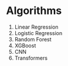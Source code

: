 # Algorithms
1. Linear Regression
2. Logistic Regression
3. Random Forest
4. XGBoost
5. CNN
6. Transformers